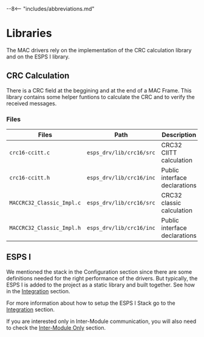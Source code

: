 --8<-- "includes/abbreviations.md"

# Libraries

The MAC drivers rely on the implementation of the CRC calculation library and on the ESPS I library.

## CRC Calculation

There is a CRC field at the beggining and at the end of a MAC Frame. This library contains some helper funtions to calculate the CRC and to verify the received messages.

### Files

| Files                     | Path                     | Description |
|---------------------------|--------------------------|-------------|
| `crc16-ccitt.c`           | `esps_drv/lib/crc16/src` | CRC32 CIITT calculation |
| `crc16-ccitt.h`           | `esps_drv/lib/crc16/inc` | Public interface declarations |
| `MACCRC32_Classic_Impl.c` | `esps_drv/lib/crc16/src` | CRC32 classic calculation |
| `MACCRC32_Classic_Impl.h` | `esps_drv/lib/crc16/inc` | Public interface declarations |

## ESPS I

We mentioned the stack in the Configuration section since there are some definitions needed for the right performance of the drivers. But typically, the ESPS I is added to the project as a static library and built together. See how in the [Integration](../guide/int_esps_i_stack.md) section.

For more information about how to setup the ESPS I Stack go to the  [Integration](../guide/int_esps_i_stack.md) section.

If you are interested only in Inter-Module communication, you will also need to check the [Inter-Module Only](../im_only/im_introduction.md) section.